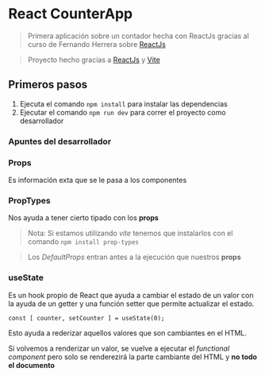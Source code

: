 # React CounterApp 
>Primera aplicación sobre un contador hecha con ReactJs gracias al curso de Fernando Herrera sobre [ReactJs](https://www.udemy.com/course/react-cero-experto/)

> Proyecto hecho gracias a [ReactJs]() y [Vite]()


## Primeros pasos
1. Ejecuta el comando `npm install` para instalar las dependencias
2. Ejecutar el comando `npm run dev` para correr el proyecto como desarrollador


### Apuntes del desarrollador
### Props
Es información exta que se le pasa a los componentes

### PropTypes
Nos ayuda a tener cierto tipado con los **props**
>Nota: Si estamos utilizando *vite* tenemos que instalarlos con el comando `npm install prop-types`

> Los *DefaultProps* entran antes a la ejecución que nuestros **props**

### useState
Es un hook propio de React que ayuda a cambiar el estado de un valor con la ayuda de un getter y una función setter que permite actualizar el estado.

```
const [ counter, setCounter ] = useState(0);
```

Esto ayuda a rederizar aquellos valores que son cambiantes en el HTML.

Si volvemos a renderizar un valor, se vuelve a ejecutar el *functional component* pero solo se renderezirá la parte cambiante del HTML y **no todo el documento**